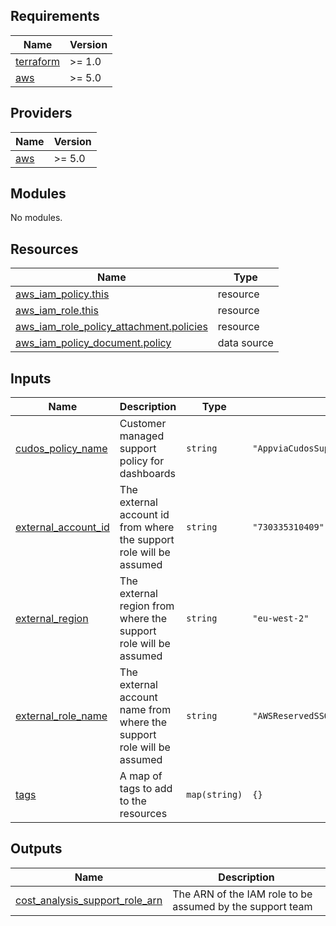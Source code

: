 <!-- BEGIN_TF_DOCS -->
## Requirements

| Name | Version |
|------|---------|
| <a name="requirement_terraform"></a> [terraform](#requirement\_terraform) | >= 1.0 |
| <a name="requirement_aws"></a> [aws](#requirement\_aws) | >= 5.0 |

## Providers

| Name | Version |
|------|---------|
| <a name="provider_aws"></a> [aws](#provider\_aws) | >= 5.0 |

## Modules

No modules.

## Resources

| Name | Type |
|------|------|
| [aws_iam_policy.this](https://registry.terraform.io/providers/hashicorp/aws/latest/docs/resources/iam_policy) | resource |
| [aws_iam_role.this](https://registry.terraform.io/providers/hashicorp/aws/latest/docs/resources/iam_role) | resource |
| [aws_iam_role_policy_attachment.policies](https://registry.terraform.io/providers/hashicorp/aws/latest/docs/resources/iam_role_policy_attachment) | resource |
| [aws_iam_policy_document.policy](https://registry.terraform.io/providers/hashicorp/aws/latest/docs/data-sources/iam_policy_document) | data source |

## Inputs

| Name | Description | Type | Default | Required |
|------|-------------|------|---------|:--------:|
| <a name="input_cudos_policy_name"></a> [cudos\_policy\_name](#input\_cudos\_policy\_name) | Customer managed support policy for dashboards | `string` | `"AppviaCudosSupportPolicy"` | no |
| <a name="input_external_account_id"></a> [external\_account\_id](#input\_external\_account\_id) | The external account id from where the support role will be assumed | `string` | `"730335310409"` | no |
| <a name="input_external_region"></a> [external\_region](#input\_external\_region) | The external region from where the support role will be assumed | `string` | `"eu-west-2"` | no |
| <a name="input_external_role_name"></a> [external\_role\_name](#input\_external\_role\_name) | The external account name from where the support role will be assumed | `string` | `"AWSReservedSSO_LZASupport_ece287516c084d4f"` | no |
| <a name="input_tags"></a> [tags](#input\_tags) | A map of tags to add to the resources | `map(string)` | `{}` | no |

## Outputs

| Name | Description |
|------|-------------|
| <a name="output_cost_analysis_support_role_arn"></a> [cost\_analysis\_support\_role\_arn](#output\_cost\_analysis\_support\_role\_arn) | The ARN of the IAM role to be assumed by the support team |
<!-- END_TF_DOCS -->